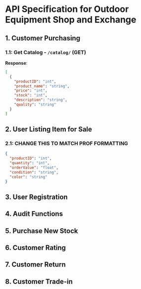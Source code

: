 # API Specification for Outdoor Equipment Shop and Exchange

## 1. Customer Purchasing
### 1.1: Get Catalog - `/catalog/` (GET)
**Response**:
```json
[
  {
    "productID": "int",
    "product_name": "string",
    "price": "int",
    "stock": "int",
    "description": "string",
    "quality": "string"
  }
]
```

## 2. User Listing Item for Sale
### 2.1: CHANGE THIS TO MATCH PROF FORMATTING
```json
{
  "productID": "int",
  "quantity": "int",
  "orderValue": "float",
  "condition": "string",
  "color": "string"
}
```

## 3. User Registration

## 4. Audit Functions

## 5. Purchase New Stock

## 6. Customer Rating

## 7. Customer Return

## 8. Customer Trade-in
